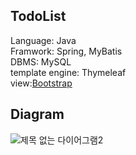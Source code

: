 ## TodoList
Language: Java<br>
Framwork: Spring, MyBatis<br>
DBMS: MySQL<br>
template engine: Thymeleaf<br>
view:[Bootstrap](https://startbootstrap.com/theme/sb-admin-2) <br>
## Diagram
![제목 없는 다이어그램2](https://user-images.githubusercontent.com/58351498/169234985-3f6bb05d-f733-4819-a535-8ffa15abc311.jpg)
